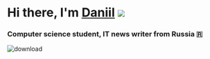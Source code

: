 
# Hi there, I'm [Daniil](https://daniilshat.ru/) ![](https://github.com/blackcater/blackcater/raw/main/images/Hi.gif) 
### Computer science student, IT news writer from Russia 🇷

![download](https://user-images.githubusercontent.com/97259944/180192913-4f7a4315-05e6-4d1e-a0ab-8e5fdebeedcd.png)

